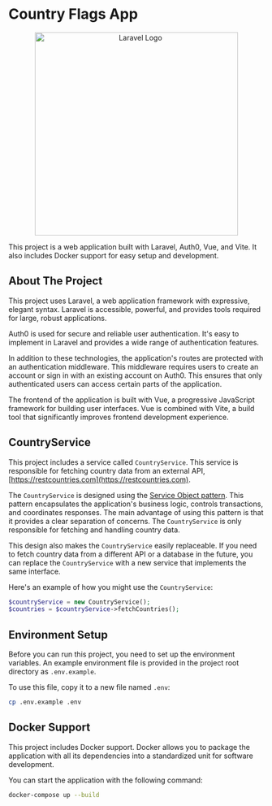 # Country Flags App

<p align="center"><a href="https://laravel.com" target="_blank"><img src="https://raw.githubusercontent.com/laravel/art/master/logo-lockup/5%20SVG/2%20CMYK/1%20Full%20Color/laravel-logolockup-cmyk-red.svg" width="400" alt="Laravel Logo"></a></p>

This project is a web application built with Laravel, Auth0, Vue, and Vite. It also includes Docker support for easy setup and development.

## About The Project

This project uses Laravel, a web application framework with expressive, elegant syntax. Laravel is accessible, powerful, and provides tools required for large, robust applications.

Auth0 is used for secure and reliable user authentication. It's easy to implement in Laravel and provides a wide range of authentication features.

In addition to these technologies, the application's routes are protected with an authentication middleware. This middleware requires users to create an account or sign in with an existing account on Auth0. This ensures that only authenticated users can access certain parts of the application.

The frontend of the application is built with Vue, a progressive JavaScript framework for building user interfaces. Vue is combined with Vite, a build tool that significantly improves frontend development experience.

## CountryService

This project includes a service called `CountryService`. This service is responsible for fetching country data from an external API, [https://restcountries.com](https://restcountries.com).

The `CountryService` is designed using the [Service Object pattern](https://martinfowler.com/eaaCatalog/serviceLayer.html). This pattern encapsulates the application's business logic, controls transactions, and coordinates responses. The main advantage of using this pattern is that it provides a clear separation of concerns. The `CountryService` is only responsible for fetching and handling country data.

This design also makes the `CountryService` easily replaceable. If you need to fetch country data from a different API or a database in the future, you can replace the `CountryService` with a new service that implements the same interface.

Here's an example of how you might use the `CountryService`:

```php
$countryService = new CountryService();
$countries = $countryService->fetchCountries();
```

## Environment Setup

Before you can run this project, you need to set up the environment variables. An example environment file is provided in the project root directory as `.env.example`.

To use this file, copy it to a new file named `.env`:

```bash
cp .env.example .env
```

## Docker Support

This project includes Docker support. Docker allows you to package the application with all its dependencies into a standardized unit for software development.

You can start the application with the following command:

```bash
docker-compose up --build
```
